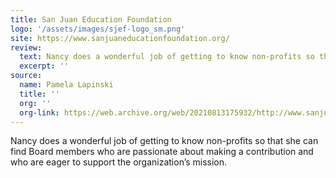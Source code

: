 ```yaml
---
title: San Juan Education Foundation
logo: '/assets/images/sjef-logo_sm.png'
site: https://www.sanjuaneducationfoundation.org/
review: 
  text: Nancy does a wonderful job of getting to know non-profits so that she can find Board members who are passionate about making a contribution and who are eager to support the organization’s mission.
  excerpt: ''
source: 
  name: Pamela Lapinski
  title: '' 
  org: ''
  org-link: https://web.archive.org/web/20210813175932/http://www.sanjuaneducationfoundation.org/ 
---
```

Nancy does a wonderful job of getting to know non-profits so that she can find Board members who are passionate about making a contribution and who are eager to support the organization’s mission.